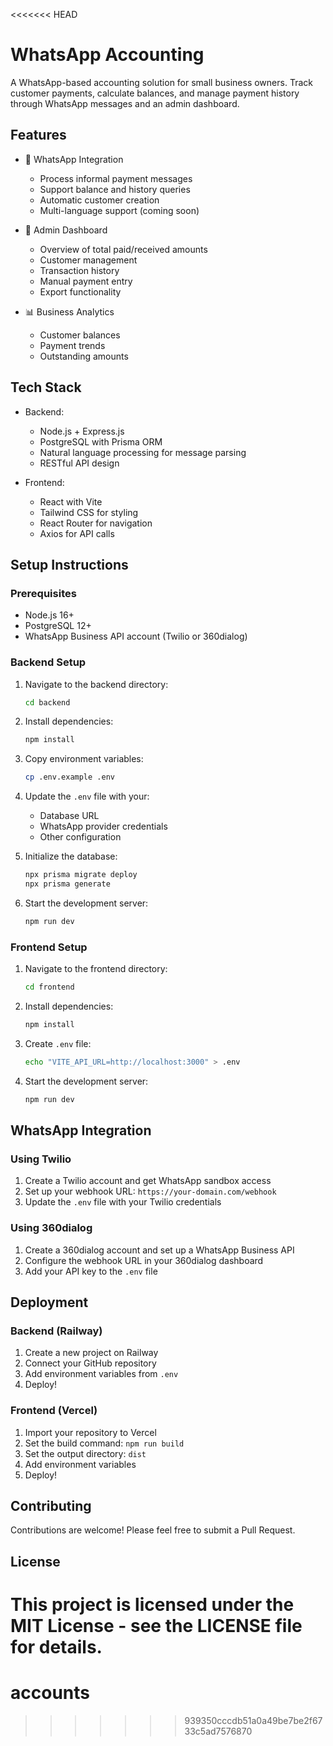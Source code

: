 <<<<<<< HEAD
# WhatsApp Accounting

A WhatsApp-based accounting solution for small business owners. Track customer payments, calculate balances, and manage payment history through WhatsApp messages and an admin dashboard.

## Features

- 💬 WhatsApp Integration
  - Process informal payment messages
  - Support balance and history queries
  - Automatic customer creation
  - Multi-language support (coming soon)

- 💼 Admin Dashboard
  - Overview of total paid/received amounts
  - Customer management
  - Transaction history
  - Manual payment entry
  - Export functionality

- 📊 Business Analytics
  - Customer balances
  - Payment trends
  - Outstanding amounts

## Tech Stack

- Backend:
  - Node.js + Express.js
  - PostgreSQL with Prisma ORM
  - Natural language processing for message parsing
  - RESTful API design

- Frontend:
  - React with Vite
  - Tailwind CSS for styling
  - React Router for navigation
  - Axios for API calls

## Setup Instructions

### Prerequisites

- Node.js 16+
- PostgreSQL 12+
- WhatsApp Business API account (Twilio or 360dialog)

### Backend Setup

1. Navigate to the backend directory:
   ```bash
   cd backend
   ```

2. Install dependencies:
   ```bash
   npm install
   ```

3. Copy environment variables:
   ```bash
   cp .env.example .env
   ```

4. Update the `.env` file with your:
   - Database URL
   - WhatsApp provider credentials
   - Other configuration

5. Initialize the database:
   ```bash
   npx prisma migrate deploy
   npx prisma generate
   ```

6. Start the development server:
   ```bash
   npm run dev
   ```

### Frontend Setup

1. Navigate to the frontend directory:
   ```bash
   cd frontend
   ```

2. Install dependencies:
   ```bash
   npm install
   ```

3. Create `.env` file:
   ```bash
   echo "VITE_API_URL=http://localhost:3000" > .env
   ```

4. Start the development server:
   ```bash
   npm run dev
   ```

## WhatsApp Integration

### Using Twilio

1. Create a Twilio account and get WhatsApp sandbox access
2. Set up your webhook URL: `https://your-domain.com/webhook`
3. Update the `.env` file with your Twilio credentials

### Using 360dialog

1. Create a 360dialog account and set up a WhatsApp Business API
2. Configure the webhook URL in your 360dialog dashboard
3. Add your API key to the `.env` file

## Deployment

### Backend (Railway)

1. Create a new project on Railway
2. Connect your GitHub repository
3. Add environment variables from `.env`
4. Deploy!

### Frontend (Vercel)

1. Import your repository to Vercel
2. Set the build command: `npm run build`
3. Set the output directory: `dist`
4. Add environment variables
5. Deploy!

## Contributing

Contributions are welcome! Please feel free to submit a Pull Request.

## License

This project is licensed under the MIT License - see the LICENSE file for details. 
=======
# accounts
>>>>>>> 939350cccdb51a0a49be7be2f6733c5ad7576870
